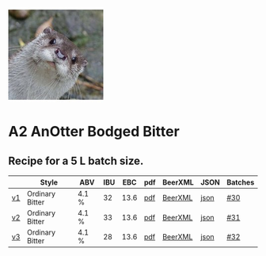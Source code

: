 ![logo](./A2_AnOtter_Bodged_Bitter.jpeg)

# A2 AnOtter Bodged Bitter

## Recipe for a 5 L batch size.

|    | Style | ABV | IBU | EBC | pdf | BeerXML | JSON | Batches |
|----|-------|-----|-----|-----|-----|---------|------|---------|
| [v1](./A2_AnOtter_Bodged_Bitter_recipe.md) | Ordinary Bitter | 4.1 % | 32 | 13.6 | [pdf](./A2_AnOtter_Bodged_Bitter.pdf) | [BeerXML](./A2_AnOtter_Bodged_Bitter.xml) | [json](./A2_AnOtter_Bodged_Bitter.json) | [#30](../../batches/batch_30/README.md) |
| [v2](./A2_AnOtter_Bodged_Bitter_v2_recipe.md) | Ordinary Bitter | 4.1 % | 33 | 13.6 | [pdf](./A2_AnOtter_Bodged_Bitter_v2.pdf) | [BeerXML](./A2_AnOtter_Bodged_Bitter_v2.xml) | [json](./A2_AnOtter_Bodged_Bitter_v2.json) | [#31](../../batches/batch_31/README.md) |
| [v3](./A2_AnOtter_Bodged_Bitter_v3_recipe.md) | Ordinary Bitter | 4.1 % | 28 | 13.6 | [pdf](./A2_AnOtter_Bodged_Bitter_v3.pdf) | [BeerXML](./A2_AnOtter_Bodged_Bitter_v3.xml) | [json](./A2_AnOtter_Bodged_Bitter_v3.json) | [#32](../../batches/batch_32/README.md) |
